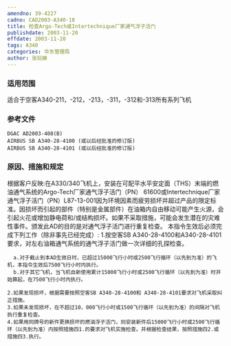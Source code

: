 ```yaml
---
amendno: 39-4227
cadno: CAD2003-A340-18
title: 检查Argo-Tech或Intertechnique厂家通气浮子活门
publishdate: 2003-11-20
effdate: 2003-11-20
tags: A340
categories: 华东管理局
author: 张玩娣
---
```


### 适用范围 
适合于空客A340-211，-212，-213，-311，-312和-313所有系列飞机

<!--more-->
### 参考文件
    DGAC AD2003-408(B) 
    AIRBUS SB A340-28-4100 (或以后经批准的修订版) 
    AIRBUS SB A340-28-4101 (或以后经批准的修订版) 

### 原因、措施和规定 
根据客户反映:在A330/340飞机上，安装在可配平水平安定面（THS）末端的燃油通气系统的Argo-Tech厂家通气浮子活门（PN） 61600或Intertechnique厂家通气浮子活门（PN）L87-13-001因为环境因素而疲劳损坏并超过产品的限定标准。因损坏而引起的部件（特别是金属部件）在油箱内自由移动可能产生火源，会引起火花或增加静电荷和/或结构损坏。如果不采取措施，可能会发生潜在的灾难性事件。颁发此AD的目的是对通气浮子活门进行重复检查。 
    本指令生效后必须完成下列工作（除非事先已经完成）: 
    1.按空客SB A340-28-4100和A340-28-4101要求，对左右油箱通气系统的通气浮子活门做一次详细的孔探检查。 
  
      a.对于截止到本AD生效日时，已超过15000飞行小时或2500飞行循环（以先到为准）的飞机，本指令生效后7500飞行小时内执行。 
      b.对于其它飞机，当飞机自新使用累计15000飞行小时或2500飞行循环（以先到为准）时开始算起，在7500飞行小时内执行。 

    2.如果发现损坏，根据需要按照空客SB A340-28-4100和 A340-28-4101要求对飞机采取纠正措施。 
    3.如果未发现损坏，在不超过10，000飞行小时或1500飞行循环（以先到为准）的间隔对飞机执行重复检查。 
    4.如果用同牌号的新件更换损坏的燃油浮子活门，则安装新件后15000飞行小时或2500飞行循环（以先到为准）内按照措施四1.的要求对飞机实施检查。并根据检查结果，按照措施四2.或措施四3.执行。


